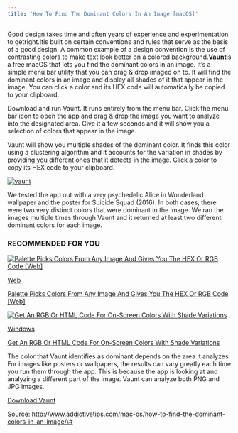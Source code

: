 ```yaml
---
title: 'How To Find The Dominant Colors In An Image [macOS]'
---
```


Good design takes time and often years of experience and experimentation to getright.Itis built on certain conventions and rules that serve as the basis of a good design. A common example of a design convention is the use of contrasting colors to make text look better on a colored background.**Vaunt**is a free macOS that lets you find the dominant colors in an image. It’s a simple menu bar utility that you can drag & drop imaged on to. It will find the dominant colors in an image and display all shades of it that appear in the image. You can click a color and its HEX code will automatically be copied to your clipboard.



Download and run Vaunt. It runs entirely from the menu bar. Click the menu bar icon to open the app and drag & drop the image you want to analyze into the designated area. Give it a few seconds and it will show you a selection of colors that appear in the image.

Vaunt will show you multiple shades of the dominant color. It finds this color using a clustering algorithm and it accounts for the variation in shades by providing you different ones that it detects in the image. Click a color to copy its HEX code to your clipboard.

[![](http://cloud.addictivetips.com/wp-content/uploads/2017/01/vaunt.jpg "vaunt")](http://www.addictivetips.com/mac-os/how-to-find-the-dominant-colors-in-an-image/attachment/vaunt/)

We tested the app out with a very psychedelic Alice in Wonderland wallpaper and the poster for Suicide Squad \(2016\). In both cases, there were two very distinct colors that were dominant in the image. We ran the images multiple times through Vaunt and it returned at least two different dominant colors for each image.

### RECOMMENDED FOR YOU

[![](http://cloud.addictivetips.com/wp-content/uploads/2014/09/PALETTE-choose-type-100x100.png "Palette Picks Colors From Any Image And Gives You The HEX Or RGB Code \[Web\]")](http://www.addictivetips.com/web/palette-pick-colors-from-image-get-hex-rgb-code/)

[Web](http://www.addictivetips.com/category/web/)

[Palette Picks Colors From Any Image And Gives You The HEX Or RGB Code \[Web\]](http://www.addictivetips.com/web/palette-pick-colors-from-image-get-hex-rgb-code/)

[![](http://cloud.addictivetips.com/wp-content/uploads/2015/04/cp1_shades-100x100.png "Get An RGB Or HTML Code For On-Screen Colors With Shade Variations")](http://www.addictivetips.com/windows-tips/get-an-rgb-or-html-code-for-on-screen-colors-with-shade-variations/)

[Windows](http://www.addictivetips.com/category/windows-tips/)

[Get An RGB Or HTML Code For On-Screen Colors With Shade Variations](http://www.addictivetips.com/windows-tips/get-an-rgb-or-html-code-for-on-screen-colors-with-shade-variations/)

The color that Vaunt identifies as dominant depends on the area it analyzes. For images like posters or wallpapers, the results can vary greatly each time you run them through the app. This is because the app is looking at and analyzing a different part of the image. Vaunt can analyze both PNG and JPG images.

[Download Vaunt](http://vaunt.io/)



Source: http://www.addictivetips.com/mac-os/how-to-find-the-dominant-colors-in-an-image/\#


